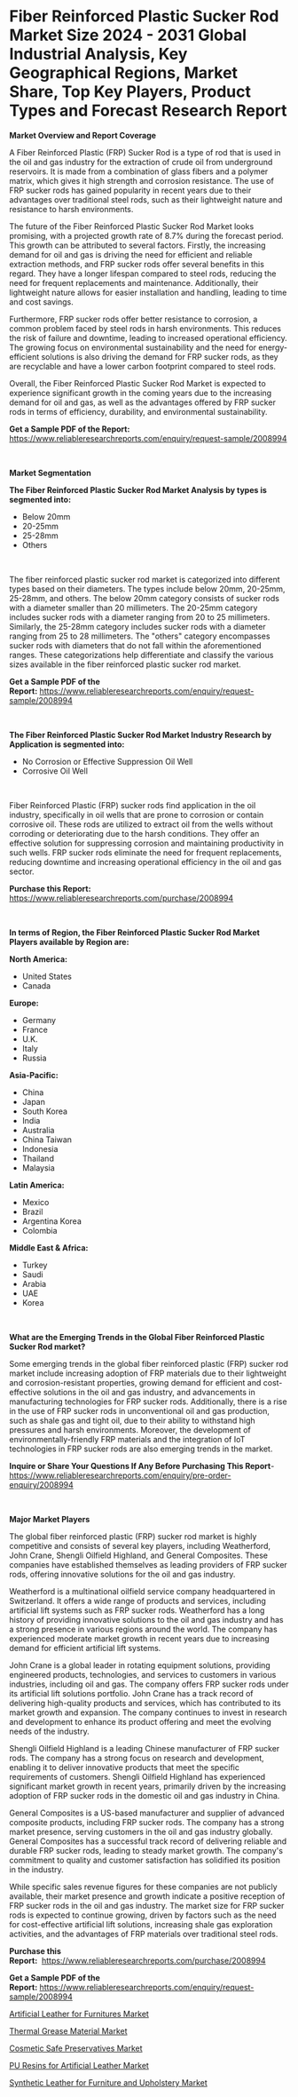 <p><h1>Fiber Reinforced Plastic Sucker Rod Market Size 2024 - 2031 Global Industrial Analysis, Key Geographical Regions, Market Share, Top Key Players, Product Types and Forecast Research Report</h1></p><p><strong>Market Overview and Report Coverage</strong></p>
<p><p>A Fiber Reinforced Plastic (FRP) Sucker Rod is a type of rod that is used in the oil and gas industry for the extraction of crude oil from underground reservoirs. It is made from a combination of glass fibers and a polymer matrix, which gives it high strength and corrosion resistance. The use of FRP sucker rods has gained popularity in recent years due to their advantages over traditional steel rods, such as their lightweight nature and resistance to harsh environments.</p><p>The future of the Fiber Reinforced Plastic Sucker Rod Market looks promising, with a projected growth rate of 8.7% during the forecast period. This growth can be attributed to several factors. Firstly, the increasing demand for oil and gas is driving the need for efficient and reliable extraction methods, and FRP sucker rods offer several benefits in this regard. They have a longer lifespan compared to steel rods, reducing the need for frequent replacements and maintenance. Additionally, their lightweight nature allows for easier installation and handling, leading to time and cost savings.</p><p>Furthermore, FRP sucker rods offer better resistance to corrosion, a common problem faced by steel rods in harsh environments. This reduces the risk of failure and downtime, leading to increased operational efficiency. The growing focus on environmental sustainability and the need for energy-efficient solutions is also driving the demand for FRP sucker rods, as they are recyclable and have a lower carbon footprint compared to steel rods.</p><p>Overall, the Fiber Reinforced Plastic Sucker Rod Market is expected to experience significant growth in the coming years due to the increasing demand for oil and gas, as well as the advantages offered by FRP sucker rods in terms of efficiency, durability, and environmental sustainability.</p></p>
<p><strong>Get a Sample PDF of the Report:</strong> <a href="https://www.reliableresearchreports.com/enquiry/request-sample/2008994">https://www.reliableresearchreports.com/enquiry/request-sample/2008994</a></p>
<p>&nbsp;</p>
<p><strong>Market Segmentation</strong></p>
<p><strong>The Fiber Reinforced Plastic Sucker Rod Market Analysis by types is segmented into:</strong></p>
<p><ul><li>Below 20mm</li><li>20-25mm</li><li>25-28mm</li><li>Others</li></ul></p>
<p>&nbsp;</p>
<p><p>The fiber reinforced plastic sucker rod market is categorized into different types based on their diameters. The types include below 20mm, 20-25mm, 25-28mm, and others. The below 20mm category consists of sucker rods with a diameter smaller than 20 millimeters. The 20-25mm category includes sucker rods with a diameter ranging from 20 to 25 millimeters. Similarly, the 25-28mm category includes sucker rods with a diameter ranging from 25 to 28 millimeters. The "others" category encompasses sucker rods with diameters that do not fall within the aforementioned ranges. These categorizations help differentiate and classify the various sizes available in the fiber reinforced plastic sucker rod market.</p></p>
<p><strong>Get a Sample PDF of the Report:</strong>&nbsp;<a href="https://www.reliableresearchreports.com/enquiry/request-sample/2008994">https://www.reliableresearchreports.com/enquiry/request-sample/2008994</a></p>
<p>&nbsp;</p>
<p><strong>The Fiber Reinforced Plastic Sucker Rod Market Industry Research by Application is segmented into:</strong></p>
<p><ul><li>No Corrosion or Effective Suppression Oil Well</li><li>Corrosive Oil Well</li></ul></p>
<p>&nbsp;</p>
<p><p>Fiber Reinforced Plastic (FRP) sucker rods find application in the oil industry, specifically in oil wells that are prone to corrosion or contain corrosive oil. These rods are utilized to extract oil from the wells without corroding or deteriorating due to the harsh conditions. They offer an effective solution for suppressing corrosion and maintaining productivity in such wells. FRP sucker rods eliminate the need for frequent replacements, reducing downtime and increasing operational efficiency in the oil and gas sector.</p></p>
<p><strong>Purchase this Report:</strong>&nbsp; <a href="https://www.reliableresearchreports.com/purchase/2008994">https://www.reliableresearchreports.com/purchase/2008994</a></p>
<p>&nbsp;</p>
<p><strong>In terms of Region, the Fiber Reinforced Plastic Sucker Rod Market Players available by Region are:</strong></p>
<p>
    <p> <strong> North America: </strong>
        <ul>
            <li>United States</li>
            <li>Canada</li>
        </ul>
        </p> 
    <p> <strong> Europe: </strong>
        <ul>
            <li>Germany</li>
            <li>France</li>
            <li>U.K.</li>
            <li>Italy</li>
            <li>Russia</li>
        </ul>
        </p> 
    <p> <strong> Asia-Pacific: </strong>
        <ul>
            <li>China</li>
            <li>Japan</li>
            <li>South Korea</li>
            <li>India</li>
            <li>Australia</li>
            <li>China Taiwan</li>
            <li>Indonesia</li>
            <li>Thailand</li>
            <li>Malaysia</li>
        </ul>
        </p> 
    <p> <strong> Latin America: </strong>
        <ul>
            <li>Mexico</li>
            <li>Brazil</li>
            <li>Argentina Korea</li>
            <li>Colombia</li>
        </ul>
        </p> 
    <p> <strong> Middle East & Africa: </strong>
        <ul>
            <li>Turkey</li>
            <li>Saudi</li>
            <li>Arabia</li>
            <li>UAE</li>
            <li>Korea</li>
        </ul>
    </p>
    </p>
<p>&nbsp;</p>
<p><strong>What are the Emerging Trends in the Global Fiber Reinforced Plastic Sucker Rod market?</strong></p>
<p><p>Some emerging trends in the global fiber reinforced plastic (FRP) sucker rod market include increasing adoption of FRP materials due to their lightweight and corrosion-resistant properties, growing demand for efficient and cost-effective solutions in the oil and gas industry, and advancements in manufacturing technologies for FRP sucker rods. Additionally, there is a rise in the use of FRP sucker rods in unconventional oil and gas production, such as shale gas and tight oil, due to their ability to withstand high pressures and harsh environments. Moreover, the development of environmentally-friendly FRP materials and the integration of IoT technologies in FRP sucker rods are also emerging trends in the market.</p></p>
<p><strong>Inquire or Share Your Questions If Any Before Purchasing This Report</strong>- <a href="https://www.reliableresearchreports.com/enquiry/pre-order-enquiry/2008994">https://www.reliableresearchreports.com/enquiry/pre-order-enquiry/2008994</a></p>
<p>&nbsp;</p>
<p><strong>Major Market Players</strong></p>
<p><p>The global fiber reinforced plastic (FRP) sucker rod market is highly competitive and consists of several key players, including Weatherford, John Crane, Shengli Oilfield Highland, and General Composites. These companies have established themselves as leading providers of FRP sucker rods, offering innovative solutions for the oil and gas industry.</p><p>Weatherford is a multinational oilfield service company headquartered in Switzerland. It offers a wide range of products and services, including artificial lift systems such as FRP sucker rods. Weatherford has a long history of providing innovative solutions to the oil and gas industry and has a strong presence in various regions around the world. The company has experienced moderate market growth in recent years due to increasing demand for efficient artificial lift systems.</p><p>John Crane is a global leader in rotating equipment solutions, providing engineered products, technologies, and services to customers in various industries, including oil and gas. The company offers FRP sucker rods under its artificial lift solutions portfolio. John Crane has a track record of delivering high-quality products and services, which has contributed to its market growth and expansion. The company continues to invest in research and development to enhance its product offering and meet the evolving needs of the industry.</p><p>Shengli Oilfield Highland is a leading Chinese manufacturer of FRP sucker rods. The company has a strong focus on research and development, enabling it to deliver innovative products that meet the specific requirements of customers. Shengli Oilfield Highland has experienced significant market growth in recent years, primarily driven by the increasing adoption of FRP sucker rods in the domestic oil and gas industry in China.</p><p>General Composites is a US-based manufacturer and supplier of advanced composite products, including FRP sucker rods. The company has a strong market presence, serving customers in the oil and gas industry globally. General Composites has a successful track record of delivering reliable and durable FRP sucker rods, leading to steady market growth. The company's commitment to quality and customer satisfaction has solidified its position in the industry.</p><p>While specific sales revenue figures for these companies are not publicly available, their market presence and growth indicate a positive reception of FRP sucker rods in the oil and gas industry. The market size for FRP sucker rods is expected to continue growing, driven by factors such as the need for cost-effective artificial lift solutions, increasing shale gas exploration activities, and the advantages of FRP materials over traditional steel rods.</p></p>
<p><strong>Purchase this Report:</strong>&nbsp;&nbsp;<a href="https://www.reliableresearchreports.com/purchase/2008994">https://www.reliableresearchreports.com/purchase/2008994</a></p>
<p></p>
<p><strong>Get a Sample PDF of the Report:</strong>&nbsp;<a href="https://www.reliableresearchreports.com/enquiry/request-sample/2008994">https://www.reliableresearchreports.com/enquiry/request-sample/2008994</a></p>
<p><p><a href="https://github.com/sndrkn/Market-Research-Report-List-2/blob/main/artificial-leather-for-furnitures-market.md">Artificial Leather for Furnitures Market</a></p><p><a href="https://github.com/merzlyukov93/Market-Research-Report-List-2/blob/main/thermal-grease-material-market.md">Thermal Grease Material Market</a></p><p><a href="https://github.com/prosalinda88/Market-Research-Report-List-2/blob/main/cosmetic-safe-preservatives-market.md">Cosmetic Safe Preservatives Market</a></p><p><a href="https://github.com/amae102299/Market-Research-Report-List-2/blob/main/pu-resins-for-artificial-leather-market.md">PU Resins for Artificial Leather Market</a></p><p><a href="https://github.com/melchekhinf/Market-Research-Report-List-2/blob/main/synthetic-leather-for-furniture-and-upholstery-market.md">Synthetic Leather for Furniture and Upholstery Market</a></p></p>